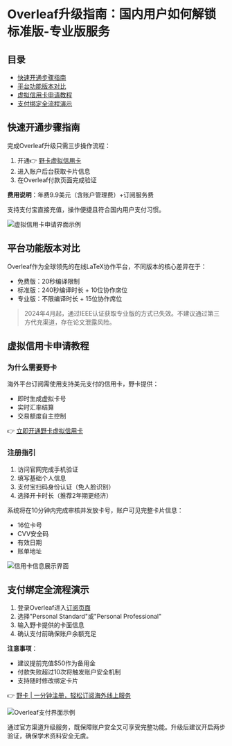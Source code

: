 # Overleaf升级指南：国内用户如何解锁标准版-专业版服务

## 目录
- [快速开通步骤指南](#快速开通步骤指南)
- [平台功能版本对比](#平台功能版本对比)
- [虚拟信用卡申请教程](#虚拟信用卡申请教程)
- [支付绑定全流程演示](#支付绑定全流程演示)

## 快速开通步骤指南
完成Overleaf升级只需三步操作流程：

1. 开通👉 [野卡虚拟信用卡](https://bbtdd.com/yeka)
2. 进入账户后台获取卡片信息
3. 在Overleaf付款页面完成验证

**费用说明**：年费9.9美元（含账户管理费）+订阅服务费  

支持支付宝直接充值，操作便捷且符合国内用户支付习惯。

![虚拟信用卡申请界面示例](https://bbtdd.com/wp-content/uploads/img/740393485.webp)

## 平台功能版本对比
Overleaf作为全球领先的在线LaTeX协作平台，不同版本的核心差异在于：
- 免费版：20秒编译限制
- 标准版：240秒编译时长 + 10位协作席位
- 专业版：不限编译时长 + 15位协作席位

> 2024年4月起，通过IEEE认证获取专业版的方式已失效。不建议通过第三方代充渠道，存在论文泄露风险。

## 虚拟信用卡申请教程
### 为什么需要野卡
海外平台订阅需使用支持美元支付的信用卡，野卡提供：
- 即时生成虚拟卡号
- 实时汇率结算
- 交易额度自主控制

👉 [立即开通野卡虚拟信用卡](https://bbtdd.com/yeka)

### 注册指引
1. 访问官网完成手机验证
2. 填写基础个人信息
3. 支付宝扫码身份认证（免人脸识别）
4. 选择开卡时长（推荐2年期更经济）

系统将在10分钟内完成审核并发放卡号，账户可见完整卡片信息：
- 16位卡号
- CVV安全码
- 有效日期
- 账单地址

![信用卡信息展示界面](https://bbtdd.com/wp-content/uploads/img/485996491263.webp)

## 支付绑定全流程演示
1. 登录Overleaf进入[订阅页面](https://www.overleaf.com/user/subscription/plans)
2. 选择"Personal Standard"或"Personal Professional"
3. 输入野卡提供的卡面信息
4. 确认支付前确保账户余额充足

**注意事项**：
- 建议提前充值$50作为备用金
- 付款失败超过10次将触发账户安全机制
- 支持随时修改绑定卡片

👉 [野卡 | 一分钟注册，轻松订阅海外线上服务](https://bbtdd.com/yeka)

![Overleaf支付界面示例](https://bbtdd.com/wp-content/uploads/img/30370341050177.webp)

通过官方渠道升级服务，既保障账户安全又可享受完整功能。升级后建议开启两步验证，确保学术资料安全无虞。